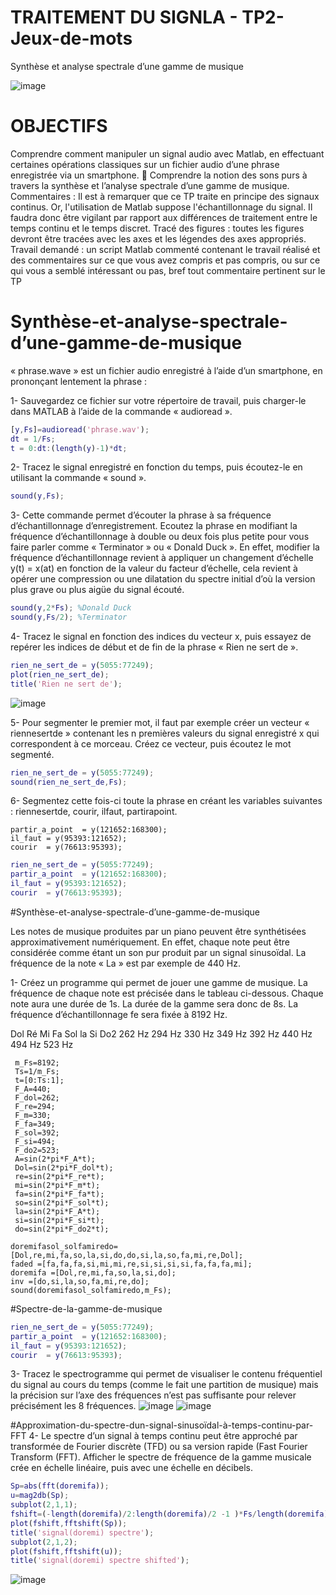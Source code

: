 # TRAITEMENT DU SIGNLA - TP2-Jeux-de-mots
Synthèse et analyse spectrale d’une gamme de musique

![image](https://user-images.githubusercontent.com/90354895/215298450-5ab624d6-7ca3-4c17-b5d3-73adfe99b864.png)



# OBJECTIFS 
Comprendre comment manipuler un signal audio avec Matlab, en effectuant
certaines opérations classiques sur un fichier audio d’une phrase enregistrée via
un smartphone.
 Comprendre la notion des sons purs à travers la synthèse et l’analyse spectrale
d’une gamme de musique.
Commentaires : Il est à remarquer que ce TP traite en principe des signaux continus.
Or, l'utilisation de Matlab suppose l'échantillonnage du signal. Il faudra donc être
vigilant par rapport aux différences de traitement entre le temps continu et le temps
discret.
Tracé des figures : toutes les figures devront être tracées avec les axes et les
légendes des axes appropriés.
Travail demandé : un script Matlab commenté contenant le travail réalisé et des
commentaires sur ce que vous avez compris et pas compris, ou sur ce qui vous a
semblé intéressant ou pas, bref tout commentaire pertinent sur le TP

# Synthèse-et-analyse-spectrale-d’une-gamme-de-musique
« phrase.wave » est un fichier audio enregistré à l’aide d’un smartphone, en prononçant lentement la phrase :

1- Sauvegardez ce fichier sur votre répertoire de travail, puis charger-le dans MATLAB à l’aide de la commande « audioread ».

```matlab
[y,Fs]=audioread('phrase.wav');
dt = 1/Fs;
t = 0:dt:(length(y)-1)*dt;
```
2- Tracez le signal enregistré en fonction du temps, puis écoutez-le en utilisant la commande « sound ».

```matlab
sound(y,Fs);
```
3- Cette commande permet d’écouter la phrase à sa fréquence d’échantillonnage d’enregistrement. Ecoutez la phrase en modifiant la fréquence d’échantillonnage à double ou deux fois plus petite pour vous faire parler comme « Terminator » ou « Donald Duck ». En effet, modifier la fréquence d’échantillonnage revient à appliquer un changement d’échelle y(t) = x(at) en fonction de la valeur du facteur d’échelle, cela revient à opérer une compression ou une dilatation du spectre initial d’où la version plus grave ou plus aigüe du signal écouté.

```matlab
sound(y,2*Fs); %Donald Duck
sound(y,Fs/2); %Terminator
```
4- Tracez le signal en fonction des indices du vecteur x, puis essayez de repérer les indices de début et de fin de la phrase « Rien ne sert de ».

```matlab
rien_ne_sert_de = y(5055:77249);
plot(rien_ne_sert_de);
title('Rien ne sert de');
```
![image](https://user-images.githubusercontent.com/90354895/215298339-d1dac20c-b4bc-444e-a49b-53b875dd777d.png)

5- Pour segmenter le premier mot, il faut par exemple créer un vecteur « riennesertde » contenant les n premières valeurs du signal enregistré x qui correspondent à ce morceau. Créez ce vecteur, puis écoutez le mot segmenté.

```matlab
rien_ne_sert_de = y(5055:77249);
sound(rien_ne_sert_de,Fs);
```
6- Segmentez cette fois-ci toute la phrase en créant les variables suivantes : riennesertde, courir, ilfaut, partirapoint.

```rien_ne_sert_de = y(5055:77249);
partir_a_point  = y(121652:168300);
il_faut = y(95393:121652);
courir  = y(76613:95393);
```
```matlab
rien_ne_sert_de = y(5055:77249);
partir_a_point  = y(121652:168300);
il_faut = y(95393:121652);
courir  = y(76613:95393);
```

#Synthèse-et-analyse-spectrale-d’une-gamme-de-musique

Les notes de musique produites par un piano peuvent être synthétisées approximativement numériquement. En effet, chaque note peut être considérée comme étant un son pur produit par un signal sinusoïdal. La fréquence de la note « La » est par exemple de 440 Hz.

1- Créez un programme qui permet de jouer une gamme de musique. La fréquence de chaque note est précisée dans le tableau ci-dessous. Chaque note aura une durée de 1s. La durée de la gamme sera donc de 8s. La fréquence d’échantillonnage fe sera fixée à 8192 Hz.

Dol	Ré	Mi	Fa	Sol	la	Si	Do2
262 Hz	294 Hz	330 Hz	349 Hz	392 Hz	440 Hz	494 Hz	523 Hz

```
 m_Fs=8192;
 Ts=1/m_Fs;
 t=[0:Ts:1];
 F_A=440; 
 F_dol=262;
 F_re=294;
 F_m=330;
 F_fa=349;
 F_sol=392;
 F_si=494;
 F_do2=523;
 A=sin(2*pi*F_A*t);
 Dol=sin(2*pi*F_dol*t); 
 re=sin(2*pi*F_re*t);
 mi=sin(2*pi*F_m*t);
 fa=sin(2*pi*F_fa*t);
 so=sin(2*pi*F_sol*t);
 la=sin(2*pi*F_A*t);
 si=sin(2*pi*F_si*t);
 do=sin(2*pi*F_do2*t);

doremifasol_solfamiredo= [Dol,re,mi,fa,so,la,si,do,do,si,la,so,fa,mi,re,Dol];
faded =[fa,fa,fa,si,mi,mi,re,si,si,si,si,fa,fa,fa,mi];
doremifa =[Dol,re,mi,fa,so,la,si,do];
inv =[do,si,la,so,fa,mi,re,do];
sound(doremifasol_solfamiredo,m_Fs);
```
#Spectre-de-la-gamme-de-musique

```matlab
rien_ne_sert_de = y(5055:77249);
partir_a_point  = y(121652:168300);
il_faut = y(95393:121652);
courir  = y(76613:95393);
```
3- Tracez le spectrogramme qui permet de visualiser le contenu fréquentiel du signal au cours du temps (comme le fait une partition de musique) mais la précision sur l’axe des fréquences n’est pas suffisante pour relever précisément les 8 fréquences.
![image](https://user-images.githubusercontent.com/90354895/215298379-ade161be-f241-4631-8350-1230b31e0ea5.png)
![image](https://user-images.githubusercontent.com/90354895/215298381-83bb6882-63b3-455d-9add-7a06465c8640.png)

#Approximation-du-spectre-dun-signal-sinusoïdal-à-temps-continu-par-FFT
4- Le spectre d’un signal à temps continu peut être approché par transformée de Fourier discrète (TFD) ou sa version rapide (Fast Fourier Transform (FFT). Afficher le spectre de fréquence de la gamme musicale crée en échelle linéaire, puis avec une échelle en décibels.

```matlab
Sp=abs(fft(doremifa));
u=mag2db(Sp);
subplot(2,1,1);
fshift=(-length(doremifa)/2:length(doremifa)/2 -1 )*Fs/length(doremifa);
plot(fshift,fftshift(Sp));
title('signal(doremi) spectre');
subplot(2,1,2);
plot(fshift,fftshift(u));
title('signal(doremi) spectre shifted');
```


![image](https://user-images.githubusercontent.com/90354895/215298397-ab4cd03a-42fe-4b4b-884d-4cc1a14e27dd.png)



